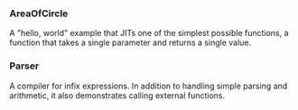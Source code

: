 ### AreaOfCircle

A "hello, world" example that JITs one of the simplest possible functions, a function that takes a single parameter and returns a single value.

### Parser

A compiler for infix expressions. In addition to handling simple parsing and arithmetic, it also demonstrates calling external functions.